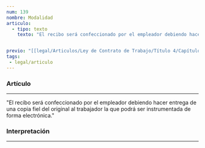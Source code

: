 ```yaml
---
num: 139
nombre: Modalidad
articulo: 
  - tipo: texto
    texto: "El recibo será confeccionado por el empleador debiendo hacer entrega de una copia fiel del original al trabajador la que podrá ser instrumentada de forma electrónica."


previo: "[[legal/Articulos/Ley de Contrato de Trabajo/Título 4/Capítulo 4/Capítulo 4, De la tutela y pago de la remuneración.md|Capítulo 4, De la tutela y pago de la remuneración]]"
tags: 
 - legal/articulo
---
```

### Artículo
---
"El recibo será confeccionado por el empleador debiendo hacer entrega de una copia fiel del original al trabajador la que podrá ser instrumentada de forma electrónica."

### Interpretación
---
